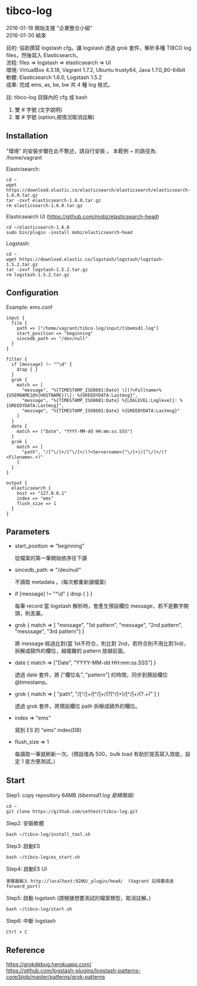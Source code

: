 # tibco-log
2016-01-18 開始支援 "企業整合小組"  
2016-01-30 結束

目的: 協助撰寫 logstash cfg。讓 logstash 透過 grok 套件，解析多種 TIBCO log files，然後寫入 Elasticsearch。  
流程: files => logstash => elasticsearch => UI  
環境: VirtualBox 4.3.18, Vagrant 1.7.2, Ubuntu trusty64, Java 1.7.0_80-64bit    
軟體: Elasticsearch 1.6.0, Logstash 1.5.2  
成果: 完成 ems, as, be, bw  共 4 種 log 格式。

  
註: tibco-log 目錄內的 cfg 或 bash  
  1. 雙 # 字號 (文字說明)   
  2. 單 # 字號 (option,視情況取消註解)

## Installation
"環境" 的安裝步驟在此不贅述，請自行安裝 。
本範例 ~ 的路徑為: /home/vagrant  

Elastcisearch:  

    cd ~
    wget https://download.elastic.co/elasticsearch/elasticsearch/elasticsearch-1.6.0.tar.gz
    tar -zxvf elasticsearch-1.6.0.tar.gz
    rm elasticsearch-1.6.0.tar.gz
    
Elasticsearch UI (https://github.com/mobz/elasticsearch-head)

    cd ~/elasticsearch-1.6.0
    sudo bin/plugin -install mobz/elasticsearch-head

Logstash:

    cd ~
    wget https://download.elastic.co/logstash/logstash/logstash-1.5.2.tar.gz
    tar -zxvf logstash-1.5.2.tar.gz
    rm logstash-1.5.2.tar.gz

## Configuration

Example: ems.conf
```
input {
  file {
    path => ["/home/vagrant/tibco-log/input/tibemsd1.log"]
    start_position => "beginning"
    sincedb_path => "/dev/null"
  }
}

filter {
  if [message] !~ "^\d" {
    drop { }
  }
  grok {
    match => [
      "message", "%{TIMESTAMP_ISO8601:Date} \[(?<Fullname>%{USERNAME}@%{HOSTNAME})\]: %{GREEDYDATA:Lastmsg}",
      "message", "%{TIMESTAMP_ISO8601:Date} %{LOGLEVEL:Loglevel}: %{GREEDYDATA:Lastmsg}",
      "message", "%{TIMESTAMP_ISO8601:Date} %{GREEDYDATA:Lastmsg}"
    ]
  }
  date {
    match => ["Date", "YYYY-MM-dd HH:mm:ss.SSS"]
  }
  grok {
    match => [
      "path", "/[^\/]+/[^\/]+/(?<Servername>[^\/]+)/[^\/]+/(?<Filename>.+)"
    ]
  }
}

output {
  elasticsearch {
    host => "127.0.0.1"
    index => "ems"
    flush_size => 1
  }
}
```

## Parameters 

- start_position => "beginning"

    從檔案的第一筆開始依序往下讀  
    
- sincedb_path => "/dev/null"

    不讀取 metadata 。(每次都重新讀檔案)

- if [message] !~ "^\d" {
    drop { }
  }

    每筆 record 當 logstash 解析時，會產生預設欄位 message，若不是數字開頭，則丟棄。
    
- grok {  match => [ "message", "1st pattern", "message", "2nd pattern", "messsage", "3rd pattern"]  }

    將 message 經過比對(當 1st不符合，則比對 2nd，若符合則不用比對3rd)，拆解成額外的欄位，越複雜的 pattern 放越前面。
    
- date { match => ["Date", "YYYY-MM-dd HH:mm:ss.SSS"] }

    透過 date 套件，將 ["欄位名", "pattern"] 的時間，同步到預設欄位 @timestamp。
    
- grok {    match => [   "path", "/[^\/]+/[^\/]+/(?<Servername>[^\/]+)/[^\/]+/(?<Filename>.+)" ] }

    透過 grok 套件，將預設欄位 path 拆解成額外的欄位。
    
- index => "ems"

    寫到 ES 的 "ems" index(DB)
    
- flush_size => 1

    每讀取一筆就刷新一次。(預設值為 500，bulk load 有助於提高寫入效能，設定 1 是方便測試。)

## Start

Step1: copy repository 64MB  _(tibemsd1.log 是精簡版)_

    cd ~
    git clone https://github.com/sethest/tibco-log.git
    

Step2: 安裝軟體

    bash ~/tibco-log/install_tool.sh

Step3: 啟動ES

    bash ~/tibco-log/es_start.sh
    
Step4: 啟動ES UI

    瀏覽器輸入 http://localhost:9200/_plugin/head/  (Vagrant 記得要透過 forward_port)   

Step5: 啟動 logstash (請根據想要測試的檔案類型，取消註解。)

    bash ~/tibco-log/start.sh

Step6: 中斷 logstash

    Ctrl + C

## Reference
https://grokdebug.herokuapp.com/  
https://github.com/logstash-plugins/logstash-patterns-core/blob/master/patterns/grok-patterns  
